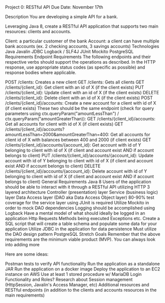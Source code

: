 Project 0: RESTful API
Due Date: November 17th

Description
You are developing a simple API for a bank.

Leveraging Java 8, create a RESTful API application that supports two main resources: clients and accounts.

Client: a particular customer of the bank
Account: a client can have multiple bank accounts (ex. 2 checking accounts, 3 savings accounts)
Technologies
Java
Javalin
JDBC
Logback / SLF4J
JUnit
Mockito
PostgreSQL
Requirements
Endpoint Requirements
The following endpoints and their respective verbs should support the operations as described. In the HTTP response, use appropriate status codes (as specific as possible) and response bodies where applicable.

POST /clients: Creates a new client
GET /clients: Gets all clients
GET /clients/{client_id}: Get client with an id of X (if the client exists)
PUT /clients/{client_id}: Update client with an id of X (if the client exists)
DELETE /clients/{client_id}: Delete client with an id of X (if the client exists)
POST /clients/{client_id}/accounts: Create a new account for a client with id of X (if client exists)
These two should be the same endpoint (check for query parameters using ctx.queryParam("amountLessThan") / ctx.queryParam("amountGreaterThan)):
GET /clients/{client_id}/accounts: Get all accounts for client with id of X (if client exists)
GET /clients/{client_id}/accounts?amountLessThan=2000&amountGreaterThan=400: Get all accounts for client id of X with balances between 400 and 2000 (if client exists)
GET /clients/{client_id}/accounts/{account_id}: Get account with id of Y belonging to client with id of X (if client and account exist AND if account belongs to client)
PUT /clients/{client_id}/accounts/{account_id}: Update account with id of Y belonging to client with id of X (if client and account exist AND if account belongs to client)
DELETE /clients/{client_id}/accounts/{account_id}: Delete account with id of Y belonging to client with id of X (if client and account exist AND if account belongs to client)
General Requirements
Java 8
Users of the application should be able to interact with it through a RESTful API utilizing HTTP
3 layered architecture
Controller (presentation) layer
Service (business logic) layer
Data Access layer (DAO aka Data Access Object layer)
80-90% test coverage for the service layer using JUnit is required
Utilize Mockito in order to mock DAO dependencies
Logging should be accomplished using Logback
Have a mental model of what should ideally be logged in an application
Http Requests
Methods being executed
Exceptions
etc.
Create a SQL script that will create a table schema and populate some data for your application
Utilize JDBC in the application for data persistence
Must utilize the DAO design pattern
PostgreSQL
Stretch Goals
Remember that the above requirements are the minimum viable product (MVP). You can always look into adding more

Here are some ideas:

Postman tests to verify API functionality
Run the application as a standalone JAR
Run the application on a docker image
Deploy the application to an EC2 instance on AWS
Use at least 1 stored procedure w/ MariaDB
Login Functionality and Roles?
Research about Session management (HttpSession, Javalin's Access Manager, etc)
Additional resources and RESTful endpoints (in addition to the clients and accounts resources in the main requirements)
